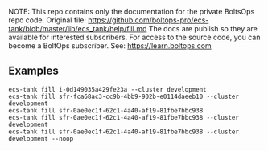 <!-- note marker start -->
NOTE: This repo contains only the documentation for the private BoltsOps repo code.
Original file: https://github.com/boltops-pro/ecs-tank/blob/master/lib/ecs_tank/help/fill.md
The docs are publish so they are available for interested subscribers.
For access to the source code, you can become a BoltOps subscriber.
See: https://learn.boltops.com

<!-- note marker end -->

## Examples

    ecs-tank fill i-0d149035a429fe23a --cluster development
    ecs-tank fill sfr-fca68ac3-cc9b-4bb9-902b-e0114daeeb10 --cluster development
    ecs-tank fill sfr-0ae0ec1f-62c1-4a40-af19-81fbe7bbc938
    ecs-tank fill sfr-0ae0ec1f-62c1-4a40-af19-81fbe7bbc938 --cluster development
    ecs-tank fill sfr-0ae0ec1f-62c1-4a40-af19-81fbe7bbc938 --cluster development --noop
